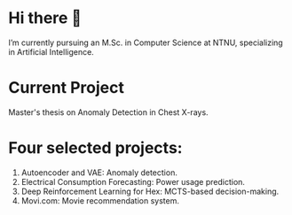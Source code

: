 # Hi there 👋
I’m currently pursuing an M.Sc. in Computer Science at NTNU, specializing in Artificial Intelligence.

# Current Project
Master's thesis on Anomaly Detection in Chest X-rays.

# Four selected projects:
1. Autoencoder and VAE: Anomaly detection.
2. Electrical Consumption Forecasting: Power usage prediction.
3. Deep Reinforcement Learning for Hex: MCTS-based decision-making.
4. Movi.com: Movie recommendation system.
